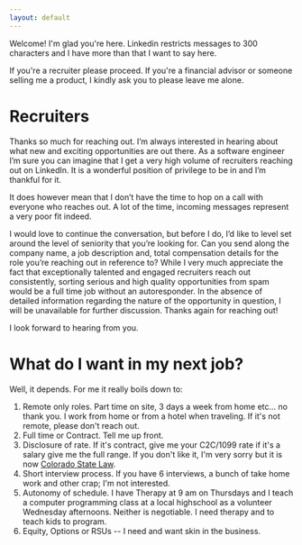 ```yaml
---
layout: default
---
```


Welcome! I'm glad you're here. Linkedin restricts messages to 300 characters and I have more than that I want to say here. 

If you're a recruiter please proceed. If you're a financial advisor or someone selling me a product, I kindly ask you to please leave me alone. 

# Recruiters 

Thanks so much for reaching out. I’m always interested in hearing about what new and exciting opportunities are out there. As a software engineer I’m sure you can imagine that I get a very high volume of recruiters reaching out on LinkedIn. It is a wonderful position of privilege to be in and I’m thankful for it.

It does however mean that I don’t have the time to hop on a call with everyone who reaches out. A lot of the time, incoming messages represent a very poor fit indeed.

I would love to continue the conversation, but before I do, I’d like to level set around the level of seniority that you’re looking for. 
Can you send along the company name, a job description and, total compensation details for the role you’re reaching out in reference to? 
While I very much appreciate the fact that exceptionally talented and engaged recruiters reach out consistently, sorting serious and high quality opportunities from spam would be a full time job without an autoresponder.
In the absence of detailed information regarding the nature of the opportunity in question, I will be unavailable for further discussion.
Thanks again for reaching out!
 
I look forward to hearing from you.

# What do I want in my next job? 

Well, it depends. For me it really boils down to: 

1. Remote only roles. Part time on site, 3 days a week from home etc... no thank you. I work from home or from a hotel when traveling. If it's not remote, please don't reach out. 
2. Full time or Contract. Tell me up front. 
3. Disclosure of rate. If it's contract, give me your C2C/1099 rate if it's a salary give me the full range. If you don't like it, I'm very sorry but it is now <a href="https://www.laboremploymentlawblog.com/2020/12/articles/bonus-compensation/colorado-new-equal-pay-act/" target="_blank">Colorado State Law</a>. 
4. Short interview process. If you have 6 interviews, a bunch of take home work and other crap; I'm not interested. 
5. Autonomy of schedule. I have Therapy at 9 am on Thursdays and I teach a computer programming class at a local highschool as a volunteer Wednesday afternoons. Neither is negotiable. I need therapy and to teach kids to program. 
6. Equity, Options or RSUs -- I need and want skin in the business. 
